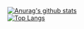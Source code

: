 [![Anurag's github stats](https://github-readme-stats.vercel.app/api?username=ELUM)](https://github.com/anuraghazra/github-readme-stats)
<br>
[![Top Langs](https://github-readme-stats.vercel.app/api/top-langs/?username=ELUM&layout=compact)](https://github.com/anuraghazra/github-readme-stats)
